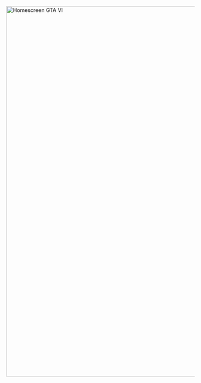 <img width="1917" height="989" alt="Homescreen GTA VI" src="https://github.com/user-attachments/assets/ff2e19a8-7e99-4cd8-9e2d-3bb8fc847bea" />
